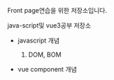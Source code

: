 Front page연습을 위한 저장소입니다.

java-script및 vue3공부 저장소

- javascript 개념
  1. DOM, BOM

- vue component 개념
